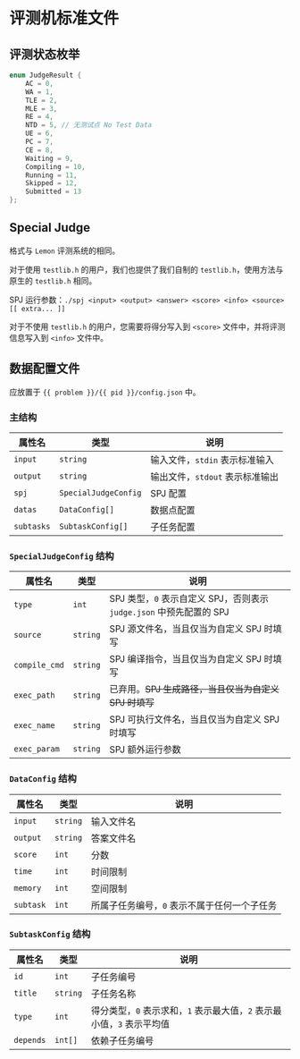 # 评测机标准文件

## 评测状态枚举

```cpp
enum JudgeResult {
    AC = 0,
    WA = 1,
    TLE = 2,
    MLE = 3,
    RE = 4,
    NTD = 5, // 无测试点 No Test Data
    UE = 6,
    PC = 7,
    CE = 8,
    Waiting = 9,
    Compiling = 10,
    Running = 11,
    Skipped = 12,
    Submitted = 13
};
```

## Special Judge

格式与 `Lemon` 评测系统的相同。

对于使用 `testlib.h` 的用户，我们也提供了我们自制的 `testlib.h`，使用方法与原生的 `testlib.h` 相同。

SPJ 运行参数：`./spj <input> <output> <answer> <score> <info> <source> [[ extra... ]]`

对于不使用 `testlib.h` 的用户，您需要将得分写入到 `<score>` 文件中，并将评测信息写入到 `<info>` 文件中。

## 数据配置文件

应放置于 `{{ problem }}/{{ pid }}/config.json` 中。

### 主结构

|属性名|类型|说明|
|-|-|-|
|`input`|`string`|输入文件，`stdin` 表示标准输入|
|`output`|`string`|输出文件，`stdout` 表示标准输出|
|`spj`|`SpecialJudgeConfig`|SPJ 配置|
|`datas`|`DataConfig[]`|数据点配置|
|`subtasks`|`SubtaskConfig[]`|子任务配置|

### `SpecialJudgeConfig` 结构

|属性名|类型|说明|
|-|-|-|
|`type`|`int`|SPJ 类型，`0` 表示自定义 SPJ，否则表示 `judge.json` 中预先配置的 SPJ|
|`source`|`string`|SPJ 源文件名，当且仅当为自定义 SPJ 时填写|
|`compile_cmd`|`string`|SPJ 编译指令，当且仅当为自定义 SPJ 时填写|
|`exec_path`|`string`|已弃用。~~SPJ 生成路径，当且仅当为自定义 SPJ 时填写~~|
|`exec_name`|`string`|SPJ 可执行文件名，当且仅当为自定义 SPJ 时填写|
|`exec_param`|`string`|SPJ 额外运行参数|

### `DataConfig` 结构

|属性名|类型|说明|
|-|-|-|
|`input`|`string`|输入文件名|
|`output`|`string`|答案文件名|
|`score`|`int`|分数|
|`time`|`int`|时间限制|
|`memory`|`int`|空间限制|
|`subtask`|`int`|所属子任务编号，`0` 表示不属于任何一个子任务|

### `SubtaskConfig` 结构

|属性名|类型|说明|
|-|-|-|
|`id`|`int`|子任务编号|
|`title`|`string`|子任务名称|
|`type`|`int`|得分类型，`0` 表示求和，`1` 表示最大值，`2` 表示最小值，`3` 表示平均值|
|`depends`|`int[]`|依赖子任务编号|